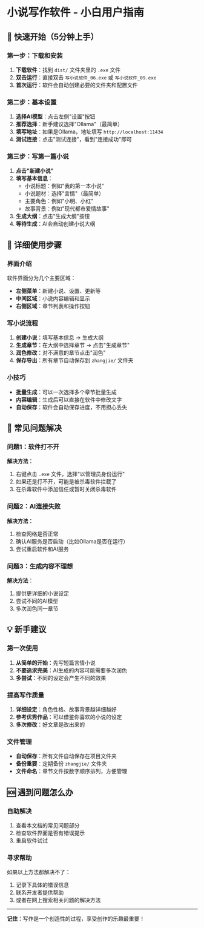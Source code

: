 # 小说写作软件 - 小白用户指南

## 🚀 快速开始（5分钟上手）

### 第一步：下载和安装
1. **下载软件**：找到 `dist/` 文件夹里的 `.exe` 文件
2. **双击运行**：直接双击 `写小说软件_06.exe` 或 `写小说软件_09.exe`
3. **首次运行**：软件会自动创建必要的文件夹和配置文件

### 第二步：基本设置
1. **选择AI模型**：点击左侧"设置"按钮
2. **推荐选择**：新手建议选择"Ollama"（最简单）
3. **填写地址**：如果是Ollama，地址填写 `http://localhost:11434`
4. **测试连接**：点击"测试连接"，看到"连接成功"即可

### 第三步：写第一篇小说
1. **点击"新建小说"**
2. **填写基本信息**：
   - 小说标题：例如"我的第一本小说"
   - 小说题材：选择"言情"（最简单）
   - 主要角色：例如"小明、小红"
   - 故事背景：例如"现代都市爱情故事"
3. **生成大纲**：点击"生成大纲"按钮
4. **等待生成**：AI会自动创建小说大纲

## 📝 详细使用步骤

### 界面介绍
软件界面分为几个主要区域：
- **左侧菜单**：新建小说、设置、更新等
- **中间区域**：小说内容编辑和显示
- **右侧区域**：章节列表和操作按钮

### 写小说流程
1. **创建小说**：填写基本信息 → 生成大纲
2. **生成章节**：在大纲中选择章节 → 点击"生成章节"
3. **润色修改**：对不满意的章节点击"润色"
4. **保存导出**：所有章节自动保存到 `zhangjie/` 文件夹

### 小技巧
- **批量生成**：可以一次选择多个章节批量生成
- **内容编辑**：生成后可以直接在软件中修改文字
- **自动保存**：软件会自动保存进度，不用担心丢失

## 🔧 常见问题解决

### 问题1：软件打不开
**解决方法**：
1. 右键点击 `.exe` 文件，选择"以管理员身份运行"
2. 如果还是打不开，可能是被杀毒软件拦截了
3. 在杀毒软件中添加信任或暂时关闭杀毒软件

### 问题2：AI连接失败
**解决方法**：
1. 检查网络是否正常
2. 确认AI服务是否启动（比如Ollama是否在运行）
3. 尝试重启软件和AI服务

### 问题3：生成内容不理想
**解决方法**：
1. 提供更详细的小说设定
2. 尝试不同的AI模型
3. 多次润色同一章节

## 💡 新手建议

### 第一次使用
1. **从简单的开始**：先写短篇言情小说
2. **不要追求完美**：AI生成的内容可能需要多次润色
3. **多尝试**：不同的设定会产生不同的效果

### 提高写作质量
1. **详细设定**：角色性格、故事背景越详细越好
2. **参考优秀作品**：可以借鉴你喜欢的小说的设定
3. **多次修改**：好文章是改出来的

### 文件管理
- **自动保存**：所有文件自动保存在项目文件夹
- **备份重要**：定期备份 `zhangjie/` 文件夹
- **文件命名**：章节文件按数字顺序排列，方便管理

## 🆘 遇到问题怎么办

### 自助解决
1. 查看本文档的常见问题部分
2. 检查软件界面是否有错误提示
3. 重启软件试试

### 寻求帮助
如果以上方法都解决不了：
1. 记录下具体的错误信息
2. 联系开发者提供帮助
3. 或者在网上搜索相关问题的解决方法

---

**记住**：写作是一个创造性的过程，享受创作的乐趣最重要！